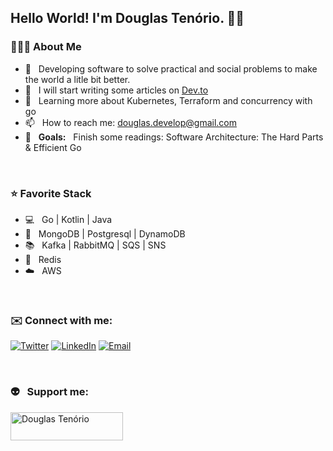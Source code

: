 <h2> Hello World! I'm Douglas Tenório. ✌🏽</h2> 

<h3>🧑🏽‍💻 About Me </h3>

- 💜 &nbsp; Developing software to solve practical and social problems to make the world a litle bit better.
- 📝 &nbsp; I will start writing some articles on [Dev.to](https://dev.to/douglastenn)
- 🌱 &nbsp; Learning more about Kubernetes, Terraform and concurrency with go
- 📫 &nbsp; How to reach me: douglas.develop@gmail.com
- 📔 &nbsp; <strong>Goals:</strong> &nbsp; Finish some readings: Software Architecture: The Hard Parts & Efficient Go

<br/>

<h3>⭐️ Favorite Stack</h3>

- 💻 &nbsp; Go | Kotlin | Java
- 💾 &nbsp; MongoDB | Postgresql | DynamoDB
- 📚 &nbsp; Kafka | RabbitMQ | SQS | SNS
- 📨 &nbsp; Redis
- ☁️ &nbsp; AWS

<br/>

<h3>✉️ Connect with me:</h3>

<p align="left">
<a href="https://twitter.com/douglastenn" target="blank"><img alt="Twitter" src="https://img.shields.io/badge/twitter-purple?style=flat-square&logo=twitter"/></a>  
<a href="https://www.linkedin.com/in/douglas-ten%C3%B3rio-51661038/"><img alt="LinkedIn" src="https://img.shields.io/badge/LinkedIn-purple?style=flat-square&logo=linkedin"></a>
<a href="mailto:douglas.develop@gmail.com"><img alt="Email" src="https://img.shields.io/badge/Email-douglas.develop@gmail.com-purple?style=flat-square&logo=gmail"></a>
</p>

<br/>

<h3 align="left">👽 &nbsp; Support me:</h3>
<p><a href="https://www.buymeacoffee.com/douglastenn"> <img align="left" src="https://cdn.buymeacoffee.com/buttons/v2/default-yellow.png" height="45" width="180" alt="Douglas Tenório" /></a></p>
